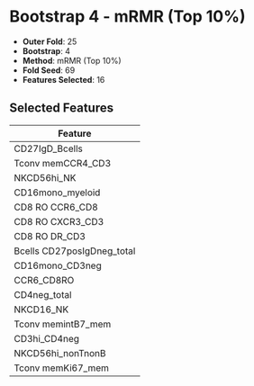 # Bootstrap 4 - mRMR (Top 10%)

- **Outer Fold**: 25
- **Bootstrap**: 4
- **Method**: mRMR (Top 10%)
- **Fold Seed**: 69
- **Features Selected**: 16

## Selected Features

| Feature |
|---------|
| CD27IgD_Bcells |
| Tconv memCCR4_CD3 |
| NKCD56hi_NK |
| CD16mono_myeloid |
| CD8 RO CCR6_CD8 |
| CD8 RO CXCR3_CD3 |
| CD8 RO DR_CD3 |
| Bcells CD27posIgDneg_total |
| CD16mono_CD3neg |
| CCR6_CD8RO |
| CD4neg_total |
| NKCD16_NK |
| Tconv memintB7_mem |
| CD3hi_CD4neg |
| NKCD56hi_nonTnonB |
| Tconv memKi67_mem |
